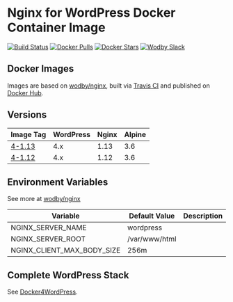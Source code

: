 # Nginx for WordPress Docker Container Image 

[![Build Status](https://travis-ci.org/wodby/wordpress-nginx.svg?branch=master)](https://travis-ci.org/wodby/wordpress-nginx)
[![Docker Pulls](https://img.shields.io/docker/pulls/wodby/wordpress-nginx.svg)](https://hub.docker.com/r/wodby/wordpress-nginx)
[![Docker Stars](https://img.shields.io/docker/stars/wodby/wordpress-nginx.svg)](https://hub.docker.com/r/wodby/wordpress-nginx)
[![Wodby Slack](http://slack.wodby.com/badge.svg)](http://slack.wodby.com)

## Docker Images

Images are based on [wodby/nginx](https://github.com/wodby/nginx), built via [Travis CI](https://travis-ci.org/wodby/wordpress-nginx) and published on [Docker Hub](https://hub.docker.com/r/wodby/wordpress-nginx). 

## Versions

| Image Tag                                                                        | WordPress | Nginx | Alpine |
| -------------------------------------------------------------------------------- | --------- | ----- | ------ |
| [4-1.13](https://github.com/wodby/wordpress-nginx/tree/master/4/1.13/Dockerfile) | 4.x       | 1.13  | 3.6    |
| [4-1.12](https://github.com/wodby/wordpress-nginx/tree/master/4/1.12/Dockerfile) | 4.x       | 1.12  | 3.6    |

## Environment Variables

See more at [wodby/nginx](https://github.com/wodby/nginx)

| Variable                   | Default Value | Description |
| -------------------------- | ------------- | ----------- |
| NGINX_SERVER_NAME          | wordpress     |             |
| NGINX_SERVER_ROOT          | /var/www/html |             |
| NGINX_CLIENT_MAX_BODY_SIZE | 256m          |             |

## Complete WordPress Stack

See [Docker4WordPress](https://github.com/wodby/docker4wordpress).